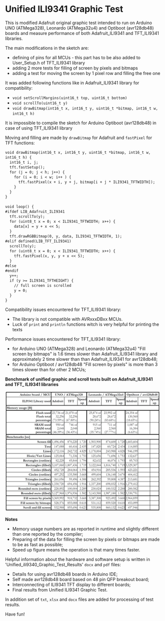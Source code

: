 # Unified ILI9341 Graphic Test

This is modified Adafruit original graphic test intended to run on Arduino UNO (ATMega328), Leonardo (ATMega32u4) and Optiboot (avr128db48) boards and measure performance of both Adafruit\_ILI9341 and TFT\_ILI9341 libraries.

The main modifications in the sketch are:

 * defining of pins for all MCUs - this part has to be also added to User_Setup.h of TFT\_ILI9341 library
 * adding 2 more tests for filling of screen by pixels and bitmaps
 * adding a test for moving the screen by 1 pixel row and filling the free one

It was added following functions like in Adafruit\_ILI9341 library for compatibility:

 * `void setScrollMargins(uint16_t top, uint16_t bottom)`
 * `void scrollTo(uint16_t y)`
 * `void drawBitmap(int16_t x, int16_t y, uint16_t *bitmap, int16_t w, int16_t h)`

It is impossible to compile the sketch for Arduino Optiboot (avr128db48) in case of using TFT\_ILI9341 library

Moving and filling are made by `drawBitmap` for Adafruit and `fastPixel` for TFT functions:


	void drawBitmap(int16_t x, int16_t y, uint16_t *bitmap, int16_t w, int16_t h) {
	  int16_t i, j;
	  tft.fastSetup();
	  for (j = 0; j < h; j++) {
	    for (i = 0; i < w; i++ ) {
	      tft.fastPixel(x + i, y + j, bitmap[i + j * ILI9341_TFTWIDTH]);
	    }
	  }
	}
	
	void loop() {
	#ifdef LIB_Adafruit_ILI9341
	  tft.scrollTo(y);
	  for (uint8_t x = 0; x < ILI9341_TFTWIDTH; x++) {
	    data[x] = y + x << 5;
	  }
	  tft.drawRGBBitmap(0, y, data, ILI9341_TFTWIDTH, 1);
	#elif defined(LIB_TFT_ILI9341)
	  scrollTo(y);
	  for (uint8_t x = 0; x < ILI9341_TFTWIDTH; x++) {
	    tft.fastPixel(x, y, y + x << 5);
	  }
	#else
	#endif
	  y++;
	  if (y >= ILI9341_TFTHEIGHT) {
	    // full screen is scrolled
	    y = 0;
	  }
	}

Compatibility issues encountered for TFT\_ILI9341 library:

 * The library is not compatible with AVRxxxDBxx MCUs.
 * Luck of `print` and `println` functions witch is very helpful for printing the texts

Performance issues encountered for TFT\_ILI9341 library: 

 * for Arduino UNO (ATMega328) and Leonardo (ATMega32u4) "Fill screen by bitmaps" is 1.6 times slower than Adafruit_ILI9341 library and approximately 2 time slower than than Adafruit_ILI9341 for avr128db48;
 * for Arduino Optiboot / avr128db48 "Fill screen by pixels" is more than 3 times slower than for other 2 MCUs;

**Benchmark of unified graphic and scroll tests built on Adafruit_ILI9341 and TFT_ ILI9341 libraries**
 
<!--
![alt text](UniedTestResuls.jpg?raw=true "FMTree application snapshot")
-->

![image](UniedTestResuls.jpg)

**Notes**

 * Memory usage numbers are as reported in runtime and slightly different than one reported by the compiler;
 * Preparing of the data for filling the screen by pixels or bitmaps are made to be as fast as possible;
 * Speed up figure means the operation is that many times faster.

Helpful information about the hardware and software setup is written in 'Unified_ili9340_Graphic_Test_Results' `docx` and `pdf` files:

 * Details for using avr128db48 boards in Arduino IDE;   
 * Self made avr128db48 board based on 48 pin QFP breakout board;
 * Interconnecting of ILI9341 TFT display to different boards;
 * Final results from Unified ILI9341 Graphic Test.

In addition set of `txt`, `xlsx` and `docx` files are added for processing of test results. 

Have fun!